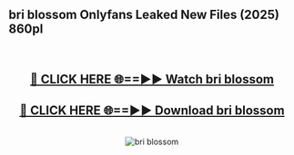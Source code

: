<h2>bri blossom Onlyfans Leaked New Files (2025) 860pl</h2>
<br>
<div align="center">
<h2><a href="https://mediafiles.top/bri_blossom&ref=git" rel="nofollow">🔴 CLICK HERE 🌐==►► Watch bri blossom</a></h2>
<h2><a href="https://mediafiles.top/bri_blossom&ref=git" rel="nofollow">🔴 CLICK HERE 🌐==►► Download bri blossom</a></h2>
<br>
<a href="https://mediafiles.top/bri_blossom&ref=git" rel="nofollow" data-target="animated-image.originalLink"><img src="https://i.ibb.co.com/xMMVF88/686577567.gif" alt="bri blossom" style="max-width: 100%; display: inline-block;" data-target="animated-image.originalImage"></a>
</div>
<br>
<br>